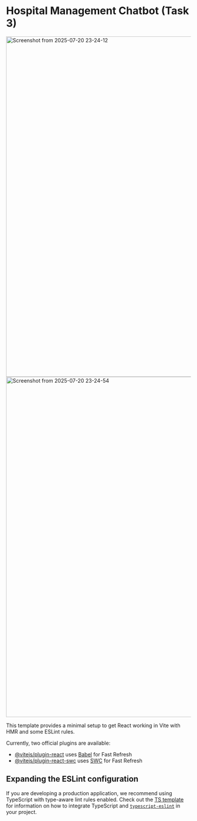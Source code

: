 # Hospital Management Chatbot (Task 3)

<img width="1794" height="928" alt="Screenshot from 2025-07-20 23-24-12" src="https://github.com/user-attachments/assets/42cb255b-e266-414e-b821-fb2bc110a043" />
<img width="1794" height="928" alt="Screenshot from 2025-07-20 23-24-54" src="https://github.com/user-attachments/assets/986876a5-4e8f-46b9-9e8b-9425e7745503" 
  <img width="1794" height="928" alt="Screenshot from 2025-07-20 23-25-23" src="https://github.com/user-attachments/assets/7c128654-16e9-4446-b9df-9975f73b7307" />



This template provides a minimal setup to get React working in Vite with HMR and some ESLint rules.

Currently, two official plugins are available:

- [@vitejs/plugin-react](https://github.com/vitejs/vite-plugin-react/blob/main/packages/plugin-react) uses [Babel](https://babeljs.io/) for Fast Refresh
- [@vitejs/plugin-react-swc](https://github.com/vitejs/vite-plugin-react/blob/main/packages/plugin-react-swc) uses [SWC](https://swc.rs/) for Fast Refresh

## Expanding the ESLint configuration

If you are developing a production application, we recommend using TypeScript with type-aware lint rules enabled. Check out the [TS template](https://github.com/vitejs/vite/tree/main/packages/create-vite/template-react-ts) for information on how to integrate TypeScript and [`typescript-eslint`](https://typescript-eslint.io) in your project.
